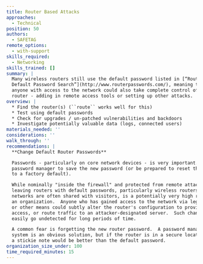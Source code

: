 ```yaml
---
title: Router Based Attacks
approaches:
  - Technical
position: 50
authors:
  - SAFETAG
remote_options:
  - with-support
skills_required:
  - Networking
skills_trained: []
summary: |
  Many wireless routers still use the default password listed in [“Router
  Default Password Search”](http://www.routerpasswords.com/), meaning that
  anyone with access to the network could also take complete control of the
  router - adding in remote access tools or setting up other attacks.
overview: |
  * Find the router(s) (``route`` works well for this)
  * Test using default passwords
  * Check for upgrades / un-patched vulnerabilities and backdoors
  * Investigate potentially valuable data (logs, connected users)
materials_needed: ''
considerations: ''
walk_through: ''
recommendations: |
  **Change Default Router Passwords**

  Passwords - particularly on core network devices - is very important.  Use a
  password manager to save the new password (or be prepared to reset the router
  to a factory default).

  While nominally "inside the firewall" and protected from remote attacks,
  leaving routers with default passwords, particularly wireless routers whose
  networks are often shared with visitors, is a potentially very high risk for
  an organization.  Anyone who has gained access to the network via legitimate
  or other means could subtly alter the router's configuration to provide remote
  access, or route traffic to an attacker-designated server.  Such changes can
  easily go undetected for long periods of time.

  A common fear is forgetting the new router password.  A password management
  system is an obvious solution, but if the router is in a secure location, even
  a stickie note would be better than the default password.
organization_size_under: 100
time_required_minutes: 15
---
```

